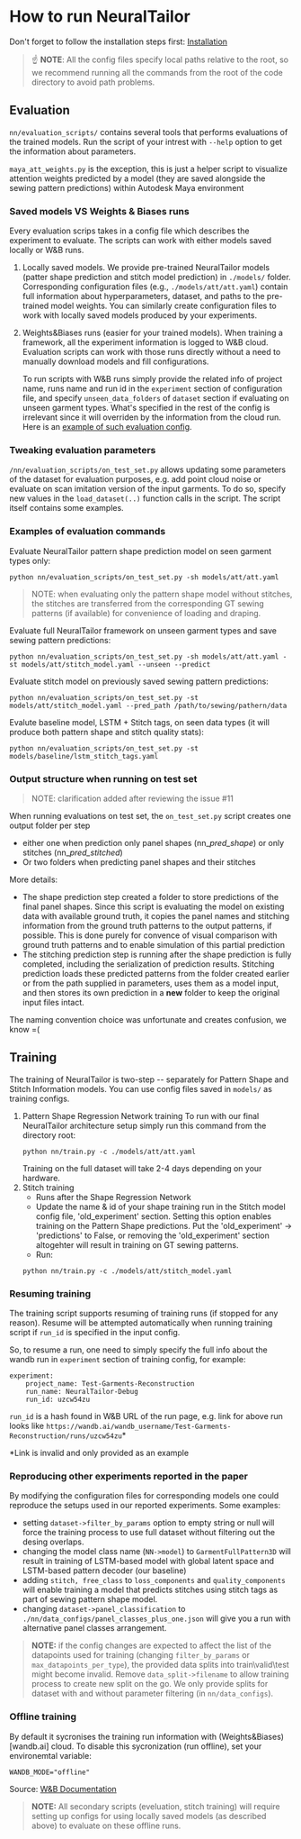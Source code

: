 # How to run NeuralTailor

Don't forget to follow the installation steps first: [Installation](Installation.md)

> ☝ **NOTE**: All the config files specify local paths relative to the root, so we recommend running all the commands from the root of the code directory to avoid path problems.

## Evaluation

`nn/evaluation_scripts/` contains several tools that performs evaluations of the trained models. Run the script of your intrest with `--help` option to get the information about parameters.

`maya_att_weights.py` is the exception, this is just a helper script to visualize attention weights predicted by a model (they are saved alongside the sewing pattern predictions) within Autodesk Maya environment


### Saved models VS Weights & Biases runs

Every evaluation scrips takes in a config file which describes the experiment to evaluate. The scripts can work with either models saved locally or W&B runs.

1. Locally saved models. We provide pre-trained NeuralTailor models (patter shape prediction and stitch model prediction) in `./models/` folder. Corresponding configuration files (e.g., `./models/att/att.yaml`) contain full information about hyperparameters, dataset, and paths to the pre-trained model weights. You can similarly create configuration files to work with locally saved models produced by your experiments.

2. Weights&Biases runs (easier for your trained models). When training a framework, all the experiment information is logged to W&B cloud. Evaluation scripts can work with those runs directly without a need to manually download models and fill configurations. 

    To run scripts with W&B runs simply provide the related info of project name, runs name and run id in the `experiment` section of configuration file, and specify `unseen_data_folders` of `dataset` section if evaluating on unseen garment types. What's specified in the rest of the config is irrelevant since it will overriden by the information from the cloud run. Here is an [example of such evaluation config](../nn/example_configs/eval_wandb.yaml).

### Tweaking evaluation parameters


`/nn/evaluation_scripts/on_test_set.py` allows updating some parameters of the dataset for evaluation purposes, e.g. add point cloud noise or evaluate on scan imitation version of the input garments.
To do so, specify new values in the `load_dataset(..)` function calls in the script. The script itself contains some examples.


### Examples of evaluation commands

Evaluate NeuralTailor pattern shape prediction model on seen garment types only:

```
python nn/evaluation_scripts/on_test_set.py -sh models/att/att.yaml
```

> NOTE: when evaluating only the pattern shape model without stitches, the stitches are transferred from the corresponding GT sewing patterns (if available) for convenience of loading and draping. 

Evaluate full NeuralTailor framework on unseen garment types and save sewing pattern predictions:

```
python nn/evaluation_scripts/on_test_set.py -sh models/att/att.yaml -st models/att/stitch_model.yaml --unseen --predict
```

Evaluate stitch model on previously saved sewing pattern predictions: 

```
python nn/evaluation_scripts/on_test_set.py -st models/att/stitch_model.yaml --pred_path /path/to/sewing/pathern/data 
```

Evalute baseline model, LSTM + Stitch tags, on seen data types (it will produce both pattern shape and stitch quality stats):

```
python nn/evaluation_scripts/on_test_set.py -st models/baseline/lstm_stitch_tags.yaml
```

### Output structure when running on test set

> NOTE: clarification added after reviewing the issue #11

When running evaluations on test set, the `on_test_set.py` script creates one output folder per step
* either one when prediction only panel shapes (nn_<set>_pred_shape_<timestamp>) or only stitches (nn_<set>_pred_stitched_<timestamp>)
* Or two folders when predicting panel shapes and their stitches 

More details:
* The shape prediction step created a folder to store predictions of the final panel shapes. Since this script is evaluating the model on existing data with available ground truth, it copies the panel names and stitching information from the ground truth patterns to the output patterns, if possible. This is done purely for convence of visual comparison with ground truth patterns and to enable simulation of this partial prediction
* The stitching prediction step is running after the shape prediction is fully completed, including the serialization of prediction results. Stitching prediction loads these predicted patterns from the folder created earlier or from the path supplied in parameters, uses them as a model input, and then stores its own prediction in a **new** folder to keep the original input files intact. 

The naming convention choice was unfortunate and creates confusion, we know =(


## Training

The training of NeuralTailor is two-step -- separately for Pattern Shape and Stitch Information models. 
You can use config files saved in `models/` as training configs.

1. Pattern Shape Regression Network training
    To run with our final NeuralTailor architecture setup simply run this command from the directory root: 
    ```
    python nn/train.py -c ./models/att/att.yaml
    ```
    Training on the full dataset will take 2-4 days depending on your hardware. 
2. Stitch training 
    * Runs after the Shape Regression Network
    * Update the name & id of your shape training run in the Stitch model config file, 'old_experiment' section. Setting this option enables training on the Pattern Shape predictions. Put the 'old_experiment' -> 'predictions' to False, or removing the 'old_experiment' section altogehter will result in training on GT sewing patterns.
    * Run: 
    ```
    python nn/train.py -c ./models/att/stitch_model.yaml
    ```

### Resuming training

The training script supports resuming of training runs (if stopped for any reason). Resume will be attempted automatically when running training script if `run_id` is specified in the input config. 

So, to resume a run, one need to simply specify the full info about the wandb run in `experiment` section of training config, for example:

```
experiment:
    project_name: Test-Garments-Reconstruction
    run_name: NeuralTailor-Debug
    run_id: uzcw54zu
```

`run_id` is a hash found in W&B URL of the run page, e.g. link for above run looks like `https://wandb.ai/wandb_username/Test-Garments-Reconstruction/runs/uzcw54zu`*

*Link is invalid and only provided as an example

### Reproducing other experiments reported in the paper

By modifying the configuration files for corresponding models one could reproduce the setups used in our reported experiments. Some examples:
* setting `dataset->filter_by_params` option to empty string or null will force the training process to use full dataset without filtering out the desing overlaps.
* changing the model class name (`NN->model`) to `GarmentFullPattern3D` will result in training of LSTM-based model with global latent space and LSTM-based pattern decoder (our baseline)
* adding `stitch, free_class` to `loss_components` and `quality_components` will enable training a model that predicts stitches using stitch tags as part of sewing pattern shape model.
* changing `dataset->panel_classification` to `./nn/data_configs/panel_classes_plus_one.json` will give you a run with alternative panel classes arrangement.

>**NOTE:** if the config changes are expected to affect the list of the datapoints used for training (changing `filter_by_params` or `max_datapoints_per_type`), the provided data splits into train\valid\test might become invalid. Remove `data_split->filename` to allow training process to create new split on the go. We only provide splits for dataset with and without parameter filtering (in `nn/data_configs`).

### Offline training

By default it sycronises the training run information with (Weights&Biases)[wandb.ai] cloud. To disable this sycronization (run offline), set your environemtal variable: 

```
WANDB_MODE="offline"
```
Source: [W&B Documentation](https://docs.wandb.ai/guides/track/launch#is-it-possible-to-save-metrics-offline-and-sync-them-to-w-and-b-later)

> **NOTE:** All secondary scripts (eveluation, stitch training) will require setting up configs for using locally saved models (as described above) to evaluate on these offline runs. 